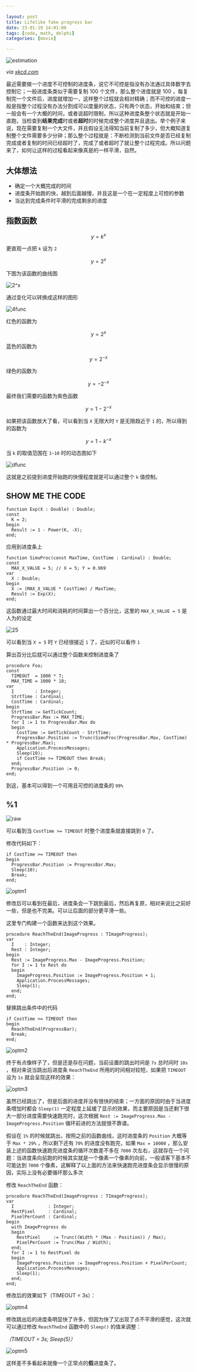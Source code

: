 ```yaml
---

layout: post
title: Lifelike fake progress bar
date: 15-01-19 14:01:06
tags: [code, math, delphi]
categories: [movie]

---
```


![estimation]({{site.url}}/assets/blog_img/2015-01-12-lifelike-fake-progress-bar/estimation.png)

*via [xkcd.com](http://xkcd.com/612/)*

最近需要做一个进度不可控制的进度条，说它不可控是指没有办法通过具体数字去控制它；一般进度条类似于需要复制 100 个文件，那么整个进度就是 100 ，每复制完一个文件后，进度就增加一，这样整个过程就会相对精确；而不可控的进度一般是指整个过程没有办法分割成可以度量的状态，只有两个状态，开始和结束；但一般会有一个大概的时间，或者说超时限制，所以这种进度条整个状态就是开始一直跑，当检查到**结果完成**时或者**超时**的时候完成整个进度并且退出。举个例子来说，现在需要复制一个大文件，并且假设无法得知当前复制了多少，但大概知道复制整个文件需要多少分钟；那么整个过程就是：不断检测到当前文件是否已经复制完成或者复制的时间已经超时了，完成了或者超时了就让整个过程完成。所以问题来了，如何让这样的过程看起来像真是的一样平滑，自然。

<!-- more -->

## 大体想法

 - 确定一个大概完成的时间
 - 进度条开始跑的快，越到后面越慢，并且这是一个在一定程度上可控的参数
 - 当达到完成条件时平滑的完成剩余的进度

## 指数函数

$$y = k^x$$

更直观一点把 `k` 设为 `2`

$$y = 2^x$$

下图为该函数的曲线图

![2^x]({{site.url}}/assets/blog_img/2015-01-12-lifelike-fake-progress-bar/2x.png)

通过变化可以转换成这样的图形

![4func]({{site.url}}/assets/blog_img/2015-01-12-lifelike-fake-progress-bar/4func.png)

红色的函数为

$$y = 2^x$$

蓝色的函数为

$$y = 2^{-x}$$

绿色的函数为

$$y = -2^{-x}$$

最终我们需要的函数为紫色函数

$$y = 1 -2^{-x}$$

如果把该函数放大了看，可以看到当 `X` 无限大时 `Y` 是无限趋近于 `1` 的，所以得到的函数为

$$y = 1 -k^{-x}$$

当 `k` 的取值范围在 `1~10` 时的动态图如下

![dfunc]({{site.url}}/assets/blog_img/2015-01-12-lifelike-fake-progress-bar/dfunc.gif)

这就是之前提到进度开始跑的快慢程度就是可以通过整个 `k` 值控制。

## SHOW ME THE CODE

```delphi
function Exp(X : Double) : Double;
const
  K = 2;
begin
  Result := 1 - Power(K, -X);
end;
```

应用到进度条上


```delphi
function SimuProc(const MaxTime, CostTime : Cardinal) : Double;
const
  MAX_X_VALUE = 5; // X = 5; Y = 0.969
var
  X : Double;
begin
  X := (MAX_X_VALUE * CostTime) / MaxTime;
  Result := Exp(X);
end;
```

这函数通过最大时间和消耗的时间算出一个百分比，这里的 `MAX_X_VALUE = 5` 是人为的设定

![25]({{site.url}}/assets/blog_img/2015-01-12-lifelike-fake-progress-bar/25.png)

可以看到当 `X = 5` 时 `Y` 已经很接近 `1` 了，近似的可以看作 `1`

算出百分比后就可以通过整个函数来控制进度条了


```delphi
procedure Foo;
const
  TIMEOUT  = 1000 * 7;
  MAX_TIME = 1000 * 10;
var
  I        : Integer;
  StrtTime : Cardinal;
  CostTime : Cardinal;
begin
  StrtTime := GetTickCount;
  ProgressBar.Max := MAX_TIME;
  for I := 1 to ProgressBar.Max do
  begin
    CostTime := GetTickCount - StrtTime;
    ProgressBar.Position := Trunc(SimuProc(ProgressBar.Max, CostTime) * ProgressBar.Max);
    Application.ProcessMessages;
    Sleep(10);
    if CostTime >= TIMEOUT then Break;
  end;
  ProgressBar.Position := 0;
end;
```

到这，基本可以得到一个可用且可控的进度条的 `99%`

## %1

![raw]({{site.url}}/assets/blog_img/2015-01-12-lifelike-fake-progress-bar/raw.gif)

可以看到当 `CostTime >= TIMEOUT` 时整个进度条就直接跳到 `0` 了。

修改代码如下：

```delphi
if CostTime >= TIMEOUT then
begin
  ProgressBar.Position := ProgressBar.Max;
  Sleep(10);
  Break;
end;
```

![optm1]({{site.url}}/assets/blog_img/2015-01-12-lifelike-fake-progress-bar/optm1.gif)

修改后可以看到在最后，进度条会一下跳到最后，然后再复原，相对来说比之前好一些，但是也不完美。可以让后面的部分更平滑一些。

这里专门构建一个函数来达到这个效果。

```delphi
procedure ReachTheEnd(ImageProgress : TImageProgress);
var
  I    : Integer;
  Rest : Integer;
begin
  Rest := ImageProgress.Max - ImageProgress.Position;
  for I := 1 to Rest do
  begin
    ImageProgress.Position := ImageProgress.Position + 1;
    Application.ProcessMessages;
    Sleep(1);
  end;
end;
```

替换跳出条件中的代码

```delphi
if CostTime >= TIMEOUT then
begin
  ReachTheEnd(ProgressBar);
  Break;
end;
```

![optm2]({{site.url}}/assets/blog_img/2015-01-12-lifelike-fake-progress-bar/optm2.gif)

终于有点像样子了，但是还是存在问题，当前设置的跳出时间是 `7s` 总时间时 `10s` ，相对来说当跳出后进度条 `ReachTheEnd` 所用的时间相对较短，如果把 `TIMEOUT` 设为 `1s` 就会呈现这样的效果：

![optm3]({{site.url}}/assets/blog_img/2015-01-12-lifelike-fake-progress-bar/optm3.gif)

虽然已经跳出了，但是后面的进度并没有很快的结束；一方面的原因时由于当进度条增加时都会 `Sleep(1)` 一定程度上延缓了显示的效果，而主要原因是当还剩下很大一部分进度需要快速跑完时，这次根据 `Rest := ImageProgress.Max - ImageProgress.Position` 循环前进的方法就很不靠谱。

假设在 `1%` 的时候就跳出，按照之前的函数曲线，这时进度条的 `Position` 大概等于 `Max * 29%` ，所以剩下还有 `70%` 的进度没有跑完，如果 `Max = 10000` ，那么安装上述的函数快速跑完进度条的循环次数差不多在 `7000` 次左右，这就存在一个问题：当进度条向前跑的时候其实就是一个像素一个像素的向前，一般请客下基本不可能达到 `7000` 个像素，这解释了以上面的方法来快速跑完进度条会显示很慢的原因，实际上没有必要循环那么多次

修改 `ReachTheEnd` 函数：

```delphi
procedure ReachTheEnd(ImageProgress : TImageProgress);
var
  I             : Integer;
  RestPixel     : Cardinal;
  PixelPerCount : Cardinal;
begin
  with ImageProgress do
  begin
    RestPixel     := Trunc((Width * (Max - Position)) / Max);
    PixelPerCount := Trunc(Max / Width);
  end;
  for I := 1 to RestPixel do
  begin
    ImageProgress.Position := ImageProgress.Position + PixelPerCount;
    Application.ProcessMessages;
    Sleep(1);
  end;
end;
```

修改后的效果如下（TIMEOUT = 3s）：

![optm4]({{site.url}}/assets/blog_img/2015-01-12-lifelike-fake-progress-bar/optm4.gif)

修改跳出后的进度条明显快了许多，但因为快了又出现了点不平滑的感觉，这次就可以通过修改 `ReachTheEnd` 函数中的 `Sleep()` 的值来调整：

*（TIMEOUT = 3s; Sleep(5)）*

![optm5]({{site.url}}/assets/blog_img/2015-01-12-lifelike-fake-progress-bar/optm5.gif)

这样差不多看起来就像一个正常点的**假**进度条了。